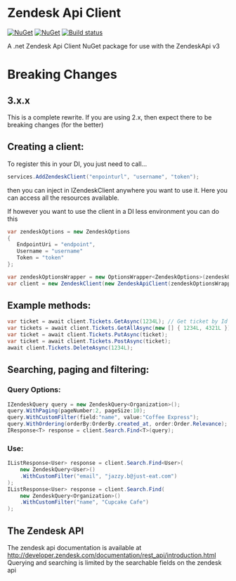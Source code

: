 # Zendesk Api Client
[![NuGet](https://img.shields.io/nuget/vpre/ZendeskApi.Client.svg)](https://www.nuget.org/packages/ZendeskApi.Client)
[![NuGet](https://img.shields.io/nuget/vpre/ZendeskApi.Client.Abstractions.svg)](https://www.nuget.org/packages/ZendeskApi.Client.Abstractions)
[![Build status](https://ci.appveyor.com/api/projects/status/github/justeat/ZendeskApiClient?branch=master&svg=true)](https://ci.appveyor.com/project/justeattech/zendeskapiclient)


A .net Zendesk Api Client NuGet package for use with the ZendeskApi v3

# Breaking Changes

## 3.x.x
 This is a complete rewrite. If you are using 2.x, then expect there to be breaking changes (for the better)

## Creating a client:
To register this in your DI, you just need to call...
```c#
services.AddZendeskClient("enpointurl", "username", "token");
```
then you can inject in IZendeskClient anywhere you want to use it. Here you can access all the resources available.

If however you want to use the client in a DI less environment you can do this

```c#
var zendeskOptions = new ZendeskOptions
{
   EndpointUri = "endpoint",
   Username = "username"
   Token = "token"
};

var zendeskOptionsWrapper = new OptionsWrapper<ZendeskOptions>(zendeskOptions);
var client = new ZendeskClient(new ZendeskApiClient(zendeskOptionsWrapper), _loggerFactory.CreateLogger<ZendeskClient>());
```

## Example methods:
```c#
var ticket = await client.Tickets.GetAsync(1234L); // Get ticket by Id
var tickets = await client.Tickets.GetAllAsync(new [] { 1234L, 4321L }); // 
var ticket = await client.Tickets.PutAsync(ticket);
var ticket = await client.Tickets.PostAsync(ticket);
await client.Tickets.DeleteAsync(1234L);
```
## Searching, paging and filtering:

### Query Options:
```csharp
IZendeskQuery query = new ZendeskQuery<Organization>();
query.WithPaging(pageNumber:2, pageSize:10);
query.WithCustomFilter(field:"name", value:"Coffee Express");
query.WithOrdering(orderBy:OrderBy.created_at, order:Order.Relevance);
IResponse<T> response = client.Search.Find<T>(query);
```
### Use:
```csharp
IListResponse<User> response = client.Search.Find<User>(
    new ZendeskQuery<User>()
    .WithCustomFilter("email", "jazzy.b@just-eat.com")
);
IListResponse<User> response = client.Search.Find(
    new ZendeskQuery<Organization>()
    .WithCustomFilter("name", "Cupcake Cafe")
);
```
## The Zendesk API

The zendesk api documentation is available at http://developer.zendesk.com/documentation/rest_api/introduction.html
Querying and searching is limited by the searchable fields on the zendesk api

